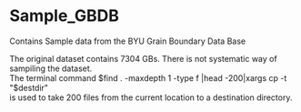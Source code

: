 # Sample_GBDB
Contains Sample data from the BYU Grain Boundary Data Base

The original dataset contains 7304 GBs. There is not systematic way of sampiling the dataset. <br>
The terminal command $find . -maxdepth 1 -type f |head -200|xargs cp -t "$destdir" <br>
is used to take 200 files from the current location to a destination directory.  
